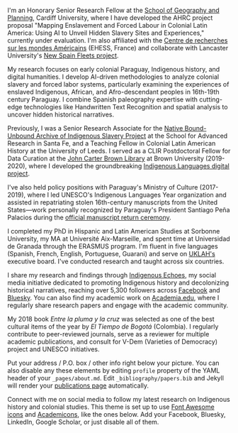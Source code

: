 I'm an Honorary Senior Research Fellow at the [School of Geography and Planning](https://www.cardiff.ac.uk/geography-planning), Cardiff University, where I have developed the AHRC project proposal "Mapping Enslavement and Forced Labour in Colonial Latin America: Using AI to Unveil Hidden Slavery Sites and Experiences," currently under evaluation. I'm also affiliated with the [Centre de recherches sur les mondes Américains](https://www.ehess.fr/fr/centre/8168) (EHESS, France) and collaborate with Lancaster University's [New Spain Fleets project](https://wp.lancs.ac.uk/newspainfleets/?page_id=249&lang=en).

My research focuses on early colonial Paraguay, Indigenous history, and digital humanities. I develop AI-driven methodologies to analyze colonial slavery and forced labor systems, particularly examining the experiences of enslaved Indigenous, African, and Afro-descendant peoples in 16th-19th century Paraguay. I combine Spanish paleography expertise with cutting-edge technologies like Handwritten Text Recognition and spatial analysis to uncover hidden historical narratives.

Previously, I was a Senior Research Associate for the [Native Bound-Unbound Archive of Indigenous Slavery Project](https://nativeboundunbound.org/) at the School for Advanced Research in Santa Fe, and a Teaching Fellow in Colonial Latin American History at the University of Leeds. I served as a CLIR Postdoctoral Fellow for Data Curation at the [John Carter Brown Library](https://www.brown.edu/academics/libraries/john-carter-brown/) at Brown University (2019-2020), where I developed the groundbreaking [Indigenous Languages digital project](https://drive.google.com/open?id=1BHf-9nZ6ugSN0uylvSr7rrxBKmaYg4SU&usp=sharing).

I've also held policy positions with Paraguay's Ministry of Culture (2017-2019), where I led UNESCO's Indigenous Languages Year organization and assisted in repatriating stolen 16th-century manuscripts from the United States—work personally recognized by Paraguay's President Santiago Peña Palacios during the [official manuscript return ceremony](https://www.youtube.com/watch?v=CPsHkgQQoFM).

I completed my PhD in Hispanic and Latin American Studies at Sorbonne University, my MA at Université Aix-Marseille, and spent time at Universidad de Granada through the ERASMUS program. I'm fluent in five languages (Spanish, French, English, Portuguese, Guarani) and serve on [UKLAH's](https://www.uklah.org/) executive board. I've conducted research and taught across six countries.

I share my research and findings through [Indigenous Echoes](https://www.facebook.com/profile.php?id=61556216985777), my social media initiative dedicated to promoting Indigenous history and decolonizing historical narratives, reaching over 5,300 followers across [Facebook](https://www.facebook.com/profile.php?id=61556216985777) and [Bluesky](https://bsky.app/profile/indigenousechoes.bsky.social). You can also find my academic work on [Academia.edu](https://cardiff.academia.edu/GuillaumeCandela), where I regularly share research papers and engage with the academic community.

My 2018 book *Entre la pluma y la cruz* was selected as one of the best cultural items of the year by *El Tiempo de Bogotá* (Colombia). I regularly contribute to peer-reviewed journals, serve as a reviewer for multiple academic publications, and consult for V-Dem (Varieties of Democracy) project and UNESCO initiatives.

Put your address / P.O. box / other info right below your picture. You can also disable any these elements by editing `profile` property of the YAML header of your `_pages/about.md`. Edit `_bibliography/papers.bib` and Jekyll will render your [publications page](/al-folio/publications/) automatically.

Connect with me on social media to follow my latest research on Indigenous history and colonial studies. This theme is set up to use [Font Awesome icons](https://fontawesome.com/) and [Academicons](https://jpswalsh.github.io/academicons/), like the ones below. Add your Facebook, Bluesky, LinkedIn, Google Scholar, or just disable all of them.

